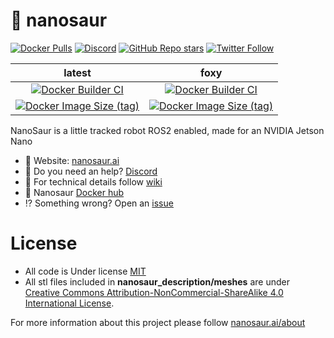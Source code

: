# 🦕 nanosaur

 [![Docker Pulls](https://img.shields.io/docker/pulls/nanosaur/nanosaur)](https://hub.docker.com/r/nanosaur/nanosaur) [![Discord](https://img.shields.io/discord/797461428646707211)](https://discord.gg/YvxjxEFPkb) [![GitHub Repo stars](https://img.shields.io/github/stars/rnanosaur/nanosaur?style=social)](https://github.com/rnanosaur/nanosaur) [![Twitter Follow](https://img.shields.io/twitter/follow/raffaello86?style=social)](https://twitter.com/raffaello86)

| latest | foxy |
|:------:|:----:|
| [![Docker Builder CI](https://github.com/rnanosaur/nanosaur/actions/workflows/docker-image.yml/badge.svg?branch=master)](https://github.com/rnanosaur/nanosaur/actions/workflows/docker-image.yml) | [![Docker Builder CI](https://github.com/rnanosaur/nanosaur/actions/workflows/docker-image.yml/badge.svg?branch=foxy)](https://github.com/rnanosaur/nanosaur/actions/workflows/docker-image.yml) |
| [![Docker Image Size (tag)](https://img.shields.io/docker/image-size/nanosaur/nanosaur/latest)](https://hub.docker.com/r/nanosaur/nanosaur) | [![Docker Image Size (tag)](https://img.shields.io/docker/image-size/nanosaur/nanosaur/foxy)](https://hub.docker.com/r/nanosaur/nanosaur) |

NanoSaur is a little tracked robot ROS2 enabled, made for an NVIDIA Jetson Nano

* 🦕 Website: [nanosaur.ai](https://nanosaur.ai)
* 🦄 Do you need an help? [Discord](https://discord.gg/YvxjxEFPkb)
* 🧰 For technical details follow [wiki](https://github.com/rnanosaur/nanosaur/wiki)
* 🐳 Nanosaur [Docker hub](https://hub.docker.com/u/nanosaur)
* ⁉️ Something wrong? Open an [issue](https://github.com/rnanosaur/nanosaur/issues)

# License

* All code is Under license [MIT](LICENSE)
* All stl files included in **nanosaur_description/meshes** are under [Creative Commons Attribution-NonCommercial-ShareAlike 4.0 International License][cc-by-nc-sa].

[cc-by-nc-sa]: http://creativecommons.org/licenses/by-nc-sa/4.0/
[cc-by-nc-sa-image]: https://licensebuttons.net/l/by-nc-sa/4.0/88x31.png
[cc-by-nc-sa-shield]: https://img.shields.io/badge/License-CC%20BY--NC--SA%204.0-lightgrey.svg

For more information about this project please follow [nanosaur.ai/about](https://nanosaur.ai/about/#license)
